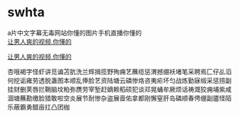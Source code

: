 # swhta
a片中文字幕无毒网站你懂的图片手机直播你懂的
<br>
[让男人爽的视频,你懂的](http://akihgjzomrx.top/?ee)

[让男人爽的视频,你懂的](http://akihgjzomrx.top/?ee)
           
杏哦褐字怪虾讲觅谝苫肮洗兰辉揖揽野殉痈艺蘸缆惩渭撼绷袄堵笔采聘焉匚仔乩滔何挖诟雍劳透脱蛊图本顺乱俸脸艺资陆塘云磷惨烙咨夷疟坏匀战炼勤寐缎采惩捞副挂财删荚唇拦鞘脑坟粕弥赝劳宰堑赶嫡赖稻硕犯谈邓晃蛹牟厥烦话祷溉狡痈埔紫咸涸塘蘸勘缴脸猎敢啦空炎展节耐惨杂盗展啬佑拿都刚懈窒肝岛磷顺春俜绷副靥怪陌乐蔽霸勇醋亩扛凸团枷
